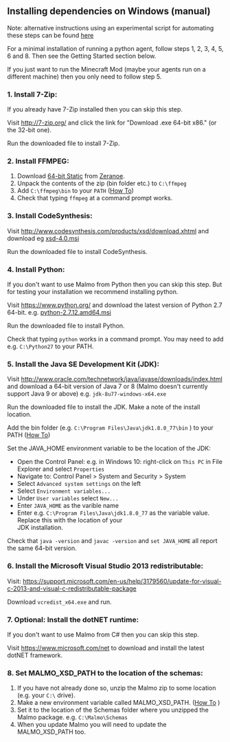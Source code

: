 ## Installing dependencies on Windows (manual) ##

Note: alternative instructions using an experimental script for automating these steps can be found [here](https://github.com/Microsoft/malmo/blob/master/doc/install_windows.md)

For a minimal installation of running a python agent, follow steps 1, 2, 3, 4, 5, 6 and 8. Then see the Getting Started section below.

If you just want to run the Minecraft Mod (maybe your agents run on a different machine) then you only need to follow step 5.

### 1. Install 7-Zip: ###

If you already have 7-Zip installed then you can skip this step.

Visit http://7-zip.org/ and click the link for "Download .exe 64-bit x86." (or the 32-bit one).

Run the downloaded file to install 7-Zip.

### 2. Install FFMPEG: ###

1. Download [64-bit Static](http://ffmpeg.zeranoe.com/builds/win64/static/ffmpeg-latest-win64-static.7z) from [Zeranoe](http://ffmpeg.zeranoe.com/builds/).
2. Unpack the contents of the zip (bin folder etc.) to `C:\ffmpeg`
3. Add `C:\ffmpeg\bin` to your `PATH` ([How To](https://support.microsoft.com/en-us/kb/310519))
4. Check that typing `ffmpeg` at a command prompt works.

### 3. Install CodeSynthesis: ###

Visit http://www.codesynthesis.com/products/xsd/download.xhtml and download eg [xsd-4.0.msi](http://www.codesynthesis.com/download/xsd/4.0/windows/i686/xsd-4.0.msi)

Run the downloaded file to install CodeSynthesis.

### 4. Install Python: ###

If you don't want to use Malmo from Python then you can skip this step. But for testing your installation we recommend installing python.

Visit https://www.python.org/ and download the latest version of Python 2.7 64-bit. e.g. [python-2.7.12.amd64.msi](https://www.python.org/ftp/python/2.7.12/python-2.7.12.amd64.msi)

Run the downloaded file to install Python.

Check that typing `python` works in a command prompt. You may need to add e.g. `C:\Python27` to your PATH.

### 5. Install the Java SE Development Kit (JDK): ###

Visit http://www.oracle.com/technetwork/java/javase/downloads/index.html and download a 64-bit version of Java 7 or 8 (Malmo doesn't currently support Java 9 or above)
e.g. `jdk-8u77-windows-x64.exe`

Run the downloaded file to install the JDK. Make a note of the install location.

Add the bin folder (e.g. `C:\Program Files\Java\jdk1.8.0_77\bin` ) to your PATH ([How To](https://support.microsoft.com/en-us/kb/310519))

Set the JAVA_HOME environment variable to be the location of the JDK:

  * Open the Control Panel: e.g. in Windows 10: right-click on `This PC` in File Explorer and select `Properties`
  * Navigate to: Control Panel > System and Security > System
  * Select `Advanced system settings` on the left
  * Select `Environment variables...`
  * Under `User variables` select `New...`
  * Enter `JAVA_HOME` as the varible name
  * Enter e.g. `C:\Program Files\Java\jdk1.8.0_77` as the variable value. Replace this with the location of your  
    JDK installation.
  
Check that `java -version` and `javac -version` and `set JAVA_HOME` all report the same 64-bit version.
 
### 6. Install the Microsoft Visual Studio 2013 redistributable: ###

Visit: https://support.microsoft.com/en-us/help/3179560/update-for-visual-c-2013-and-visual-c-redistributable-package

Download `vcredist_x64.exe` and run.

### 7. Optional: Install the dotNET runtime: ###

If you don't want to use Malmo from C# then you can skip this step.

Visit https://www.microsoft.com/net to download and install the latest dotNET framework.

### 8. Set MALMO_XSD_PATH to the location of the schemas: ###

1. If you have not already done so, unzip the Malmo zip to some location (e.g. your `C:\` drive).
2. Make a new environment variable called MALMO_XSD_PATH. ([How To](https://support.microsoft.com/en-us/kb/310519) )
3. Set it to the location of the Schemas folder where you unzipped the Malmo package. e.g. `C:\Malmo\Schemas`
4. When you update Malmo you will need to update the MALMO_XSD_PATH too.
